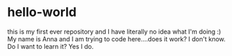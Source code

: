 # hello-world
this is my first ever repository and I have literally no idea what I'm doing :)
My name is Anna and I am trying to code here....does it work? I don't know. Do I want to learn it? Yes I do. 
